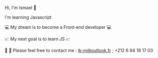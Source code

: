 Hi, I'm Ismael 👋

I'm learning Javascript

💻 My dream is to become a Front-end developer 💻 

📈 My next goal is to learn JS 📈

📨 📱 Please feel free to contact me : ik-m@outlook.fr ; +212 6 94 18 17 03

